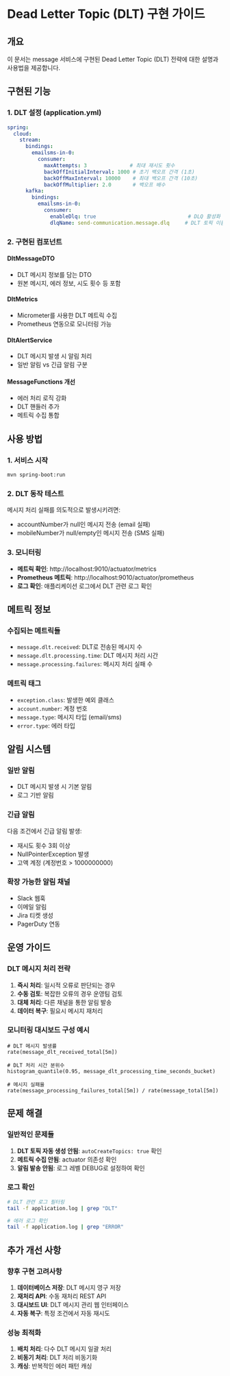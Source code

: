 # Dead Letter Topic (DLT) 구현 가이드

## 개요
이 문서는 message 서비스에 구현된 Dead Letter Topic (DLT) 전략에 대한 설명과 사용법을 제공합니다.

## 구현된 기능

### 1. DLT 설정 (application.yml)
```yaml
spring:
  cloud:
    stream:
      bindings:
        emailsms-in-0:
          consumer:
            maxAttempts: 3              # 최대 재시도 횟수
            backOffInitialInterval: 1000 # 초기 백오프 간격 (1초)
            backOffMaxInterval: 10000    # 최대 백오프 간격 (10초)
            backOffMultiplier: 2.0       # 백오프 배수
      kafka:
        bindings:
          emailsms-in-0:
            consumer:
              enableDlq: true                              # DLQ 활성화
              dlqName: send-communication.message.dlq     # DLT 토픽 이름
```

### 2. 구현된 컴포넌트

#### DltMessageDTO
- DLT 메시지 정보를 담는 DTO
- 원본 메시지, 에러 정보, 시도 횟수 등 포함

#### DltMetrics
- Micrometer를 사용한 DLT 메트릭 수집
- Prometheus 연동으로 모니터링 가능

#### DltAlertService
- DLT 메시지 발생 시 알림 처리
- 일반 알림 vs 긴급 알림 구분

#### MessageFunctions 개선
- 에러 처리 로직 강화
- DLT 핸들러 추가
- 메트릭 수집 통합

## 사용 방법

### 1. 서비스 시작
```bash
mvn spring-boot:run
```

### 2. DLT 동작 테스트
메시지 처리 실패를 의도적으로 발생시키려면:
- accountNumber가 null인 메시지 전송 (email 실패)
- mobileNumber가 null/empty인 메시지 전송 (SMS 실패)

### 3. 모니터링
- **메트릭 확인**: http://localhost:9010/actuator/metrics
- **Prometheus 메트릭**: http://localhost:9010/actuator/prometheus
- **로그 확인**: 애플리케이션 로그에서 DLT 관련 로그 확인

## 메트릭 정보

### 수집되는 메트릭들
- `message.dlt.received`: DLT로 전송된 메시지 수
- `message.dlt.processing.time`: DLT 메시지 처리 시간
- `message.processing.failures`: 메시지 처리 실패 수

### 메트릭 태그
- `exception.class`: 발생한 예외 클래스
- `account.number`: 계정 번호
- `message.type`: 메시지 타입 (email/sms)
- `error.type`: 에러 타입

## 알림 시스템

### 일반 알림
- DLT 메시지 발생 시 기본 알림
- 로그 기반 알림

### 긴급 알림
다음 조건에서 긴급 알림 발생:
- 재시도 횟수 3회 이상
- NullPointerException 발생
- 고액 계정 (계정번호 > 1000000000)

### 확장 가능한 알림 채널
- Slack 웹훅
- 이메일 알림
- Jira 티켓 생성
- PagerDuty 연동

## 운영 가이드

### DLT 메시지 처리 전략
1. **즉시 처리**: 일시적 오류로 판단되는 경우
2. **수동 검토**: 복잡한 오류의 경우 운영팀 검토
3. **대체 처리**: 다른 채널을 통한 알림 발송
4. **데이터 복구**: 필요시 메시지 재처리

### 모니터링 대시보드 구성 예시
```prometheus
# DLT 메시지 발생률
rate(message_dlt_received_total[5m])

# DLT 처리 시간 분위수
histogram_quantile(0.95, message_dlt_processing_time_seconds_bucket)

# 메시지 실패율
rate(message_processing_failures_total[5m]) / rate(message_total[5m])
```

## 문제 해결

### 일반적인 문제들
1. **DLT 토픽 자동 생성 안됨**: `autoCreateTopics: true` 확인
2. **메트릭 수집 안됨**: actuator 의존성 확인
3. **알림 발송 안됨**: 로그 레벨 DEBUG로 설정하여 확인

### 로그 확인
```bash
# DLT 관련 로그 필터링
tail -f application.log | grep "DLT"

# 에러 로그 확인
tail -f application.log | grep "ERROR"
```

## 추가 개선 사항

### 향후 구현 고려사항
1. **데이터베이스 저장**: DLT 메시지 영구 저장
2. **재처리 API**: 수동 재처리 REST API
3. **대시보드 UI**: DLT 메시지 관리 웹 인터페이스
4. **자동 복구**: 특정 조건에서 자동 재시도

### 성능 최적화
1. **배치 처리**: 다수 DLT 메시지 일괄 처리
2. **비동기 처리**: DLT 처리 비동기화
3. **캐싱**: 반복적인 에러 패턴 캐싱
